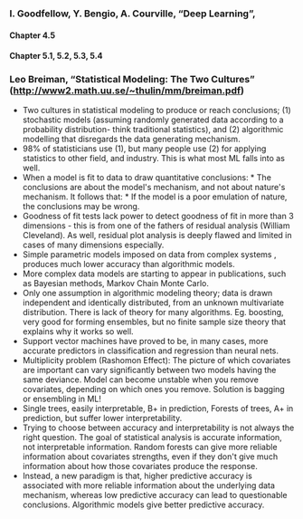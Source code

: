 ### I. Goodfellow, Y. Bengio, A. Courville, “Deep Learning”, 

#### Chapter 4.5 


#### Chapter 5.1, 5.2, 5.3, 5.4


### Leo Breiman, “Statistical Modeling: The Two Cultures” (http://www2.math.uu.se/~thulin/mm/breiman.pdf)  
- Two cultures in statistical modeling to produce or reach conclusions; (1) stochastic models (assuming randomly generated data according to a probability distribution- think traditional statistics), and (2) algorithmic modelling that disregards the data generating mechanism.
- 98% of statisticians use (1), but many people use (2) for applying statistics to other field, and industry. This is what most ML falls into as well.
- When a model is fit to data to draw quantitative conclusions: * The conclusions are about the model's mechanism, and not about nature's mechanism. It follows that: * If the model is a poor emulation of nature, the conclusions may be wrong.
- Goodness of fit tests lack power to detect goodness of fit in more than 3 dimensions - this is from one of the fathers of residual analysis (William Cleveland). As well, residual plot analysis is deeply flawed and limited in cases of many dimensions especially. 
- Simple parametric models imposed on data from complex systems , produces much lower accuracy than algorithmic models. 
- More complex data models are starting to appear in publications, such as Bayesian methods, Markov Chain Monte Carlo. 
- Only one assumption in algorithmic modeling theory; data is drawn independent and identically distributed, from an unknown multivariate distribution. There is lack of theory for many algorithms. Eg. boosting, very good for forming ensembles, but no finite sample size theory that explains why it works so well. 
- Support vector machines have proved to be, in many cases, more accurate predictors in classification and regression than neural nets. 
- Multiplicity problem (Rashomon Effect): The picture of which covariates are important can vary significantly between two models having the same deviance. Model can become unstable when you remove covariates, depending on which ones you remove. Solution is bagging or ensembling in ML!
- Single trees, easily interpretable, B+ in prediction, Forests of trees, A+ in prediction, but suffer lower interpretability. 
- Trying to choose between accuracy and interpretability is not always the right question. The goal of statistical analysis is accurate information, not interpretable information. Random forests can give more reliable information about covariates strengths, even if they don't give much information about how those covariates produce the response. 
- Instead, a new paradigm is that, higher predictive accuracy is associated with more reliable information about the underlying data mechanism, whereas low predictive accuracy can lead to questionable conclusions. Algorithmic models give better predictive accuracy. 
